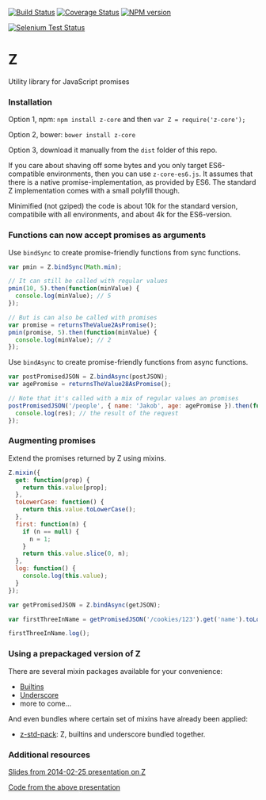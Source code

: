 [![Build Status](https://secure.travis-ci.org/jakobmattsson/z-core.png)](http://travis-ci.org/jakobmattsson/z-core)
[![Coverage Status](https://coveralls.io/repos/jakobmattsson/z-core/badge.png?branch=master)](https://coveralls.io/r/jakobmattsson/z-core?branch=master)
[![NPM version](https://badge.fury.io/js/z-core.png)](http://badge.fury.io/js/z-core)

[![Selenium Test Status](https://saucelabs.com/browser-matrix/jakobmattsson-zcore.svg)](https://saucelabs.com/u/jakobmattsson-zcore)



# Z

Utility library for JavaScript promises



### Installation

Option 1, npm: `npm install z-core` and then `var Z = require('z-core');`

Option 2, bower: `bower install z-core`

Option 3, download it manually from the `dist` folder of this repo.

If you care about shaving off some bytes and you only target ES6-compatible environments, then you can use `z-core-es6.js`. It assumes that there is a native promise-implementation, as provided by ES6. The standard Z implementation comes with a small polyfill though.

Minimified (not gziped) the code is about 10k for the standard version, compatibile with all environments, and about 4k for the ES6-version.

### Functions can now accept promises as arguments

Use `bindSync` to create promise-friendly functions from sync functions.

```js
var pmin = Z.bindSync(Math.min);

// It can still be called with regular values
pmin(10, 5).then(function(minValue) {
  console.log(minValue); // 5
});

// But is can also be called with promises
var promise = returnsTheValue2AsPromise();
pmin(promise, 5).then(function(minValue) {
  console.log(minValue); // 2
});
```

Use `bindAsync` to create promise-friendly functions from async functions.

```js
var postPromisedJSON = Z.bindAsync(postJSON);
var agePromise = returnsTheValue28AsPromise();

// Note that it's called with a mix of regular values an promises
postPromisedJSON('/people', { name: 'Jakob', age: agePromise }).then(function(res) {
  console.log(res); // the result of the request
});
```


### Augmenting promises

Extend the promises returned by Z using mixins.

```js
Z.mixin({
  get: function(prop) {
    return this.value[prop];
  },
  toLowerCase: function() {
    return this.value.toLowerCase();
  },
  first: function(n) {
    if (n == null) {
      n = 1;
    }
    return this.value.slice(0, n);
  },
  log: function() {
    console.log(this.value);
  }
});

var getPromisedJSON = Z.bindAsync(getJSON);

var firstThreeInName = getPromisedJSON('/cookies/123').get('name').toLowerCase().first(3);

firstThreeInName.log();
```


### Using a prepackaged version of Z

There are several mixin packages available for your convenience:

* [Builtins](https://github.com/jakobmattsson/z-builtins)
* [Underscore](https://github.com/jakobmattsson/z-underscore)
* more to come...

And even bundles where certain set of mixins have already been applied:

* [z-std-pack](https://github.com/jakobmattsson/z-std-pack): Z, builtins and underscore bundled together.



### Additional resources

[Slides from 2014-02-25 presentation on Z](https://speakerdeck.com/jakobmattsson/how-to-star-actually-star-use-promises-in-javascript)

[Code from the above presentation](https://github.com/jakobmattsson/z-presentation)
